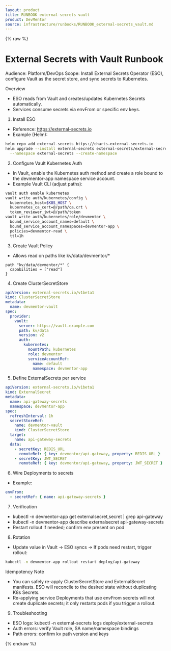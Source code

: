 ```yaml
---
layout: product
title: RUNBOOK external-secrets vault
product: DevMentor
source: infrastructure/runbooks/RUNBOOK_external-secrets_vault.md
---
```


{% raw %}
# External Secrets with Vault Runbook

Audience: Platform/DevOps
Scope: Install External Secrets Operator (ESO), configure Vault as the secret store, and sync secrets to Kubernetes.

Overview
- ESO reads from Vault and creates/updates Kubernetes Secrets automatically.
- Services consume secrets via envFrom or specific env keys.

1) Install ESO
- Reference: https://external-secrets.io
- Example (Helm):
```bash
helm repo add external-secrets https://charts.external-secrets.io
helm upgrade --install external-secrets external-secrets/external-secrets \
  --namespace external-secrets --create-namespace
```

2) Configure Vault Kubernetes Auth
- In Vault, enable the Kubernetes auth method and create a role bound to the devmentor-app namespace service account.
- Example Vault CLI (adjust paths):
```bash
vault auth enable kubernetes
vault write auth/kubernetes/config \
  kubernetes_host=$K8S_HOST \
  kubernetes_ca_cert=@/path/ca.crt \
  token_reviewer_jwt=@/path/token
vault write auth/kubernetes/role/devmentor \
  bound_service_account_names=default \
  bound_service_account_namespaces=devmentor-app \
  policies=devmentor-read \
  ttl=1h
```

3) Create Vault Policy
- Allows read on paths like kv/data/devmentor/*
```hcl
path "kv/data/devmentor/*" {
  capabilities = ["read"]
}
```

4) Create ClusterSecretStore
```yaml
apiVersion: external-secrets.io/v1beta1
kind: ClusterSecretStore
metadata:
  name: devmentor-vault
spec:
  provider:
    vault:
      server: https://vault.example.com
      path: kv/data
      version: v2
      auth:
        kubernetes:
          mountPath: kubernetes
          role: devmentor
          serviceAccountRef:
            name: default
            namespace: devmentor-app
```

5) Define ExternalSecrets per service
```yaml
apiVersion: external-secrets.io/v1beta1
kind: ExternalSecret
metadata:
  name: api-gateway-secrets
  namespace: devmentor-app
spec:
  refreshInterval: 1h
  secretStoreRef:
    name: devmentor-vault
    kind: ClusterSecretStore
  target:
    name: api-gateway-secrets
  data:
    - secretKey: REDIS_URL
      remoteRef: { key: devmentor/api-gateway, property: REDIS_URL }
    - secretKey: JWT_SECRET
      remoteRef: { key: devmentor/api-gateway, property: JWT_SECRET }
```

6) Wire Deployments to secrets
- Example:
```yaml
envFrom:
  - secretRef: { name: api-gateway-secrets }
```

7) Verification
- kubectl -n devmentor-app get externalsecret,secret | grep api-gateway
- kubectl -n devmentor-app describe externalsecret api-gateway-secrets
- Restart rollout if needed; confirm env present on pod

8) Rotation
- Update value in Vault → ESO syncs → If pods need restart, trigger rollout:
```bash
kubectl -n devmentor-app rollout restart deploy/api-gateway
```

Idempotency Note
- You can safely re-apply ClusterSecretStore and ExternalSecret manifests. ESO will reconcile to the desired state without duplicating K8s Secrets.
- Re-applying service Deployments that use envFrom secrets will not create duplicate secrets; it only restarts pods if you trigger a rollout.

9) Troubleshooting
- ESO logs: kubectl -n external-secrets logs deploy/external-secrets
- Auth errors: verify Vault role, SA name/namespace bindings
- Path errors: confirm kv path version and keys

{% endraw %}
